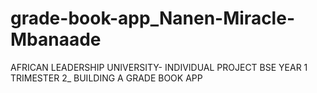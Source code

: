 # grade-book-app_Nanen-Miracle-Mbanaade
AFRICAN LEADERSHIP UNIVERSITY- INDIVIDUAL PROJECT BSE YEAR 1 TRIMESTER 2_ BUILDING A GRADE BOOK APP
